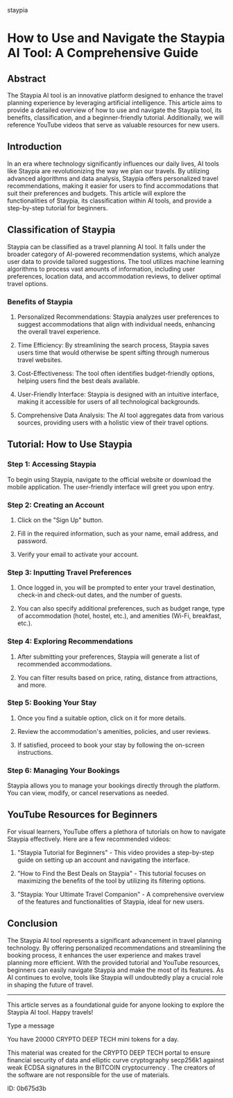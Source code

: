 staypia
# How to Use and Navigate the Staypia AI Tool: A Comprehensive Guide



## Abstract



The Staypia AI tool is an innovative platform designed to enhance the travel planning experience by leveraging artificial intelligence. This article aims to provide a detailed overview of how to use and navigate the Staypia tool, its benefits, classification, and a beginner-friendly tutorial. Additionally, we will reference YouTube videos that serve as valuable resources for new users.



## Introduction



In an era where technology significantly influences our daily lives, AI tools like Staypia are revolutionizing the way we plan our travels. By utilizing advanced algorithms and data analysis, Staypia offers personalized travel recommendations, making it easier for users to find accommodations that suit their preferences and budgets. This article will explore the functionalities of Staypia, its classification within AI tools, and provide a step-by-step tutorial for beginners.



## Classification of Staypia



Staypia can be classified as a travel planning AI tool. It falls under the broader category of AI-powered recommendation systems, which analyze user data to provide tailored suggestions. The tool utilizes machine learning algorithms to process vast amounts of information, including user preferences, location data, and accommodation reviews, to deliver optimal travel options.



### Benefits of Staypia



1. Personalized Recommendations: Staypia analyzes user preferences to suggest accommodations that align with individual needs, enhancing the overall travel experience.



2. Time Efficiency: By streamlining the search process, Staypia saves users time that would otherwise be spent sifting through numerous travel websites.



3. Cost-Effectiveness: The tool often identifies budget-friendly options, helping users find the best deals available.



4. User-Friendly Interface: Staypia is designed with an intuitive interface, making it accessible for users of all technological backgrounds.



5. Comprehensive Data Analysis: The AI tool aggregates data from various sources, providing users with a holistic view of their travel options.



## Tutorial: How to Use Staypia



### Step 1: Accessing Staypia



To begin using Staypia, navigate to the official website or download the mobile application. The user-friendly interface will greet you upon entry.



### Step 2: Creating an Account



1. Click on the "Sign Up" button.

2. Fill in the required information, such as your name, email address, and password.

3. Verify your email to activate your account.



### Step 3: Inputting Travel Preferences



1. Once logged in, you will be prompted to enter your travel destination, check-in and check-out dates, and the number of guests.

2. You can also specify additional preferences, such as budget range, type of accommodation (hotel, hostel, etc.), and amenities (Wi-Fi, breakfast, etc.).



### Step 4: Exploring Recommendations



1. After submitting your preferences, Staypia will generate a list of recommended accommodations.

2. You can filter results based on price, rating, distance from attractions, and more.



### Step 5: Booking Your Stay



1. Once you find a suitable option, click on it for more details.

2. Review the accommodation's amenities, policies, and user reviews.

3. If satisfied, proceed to book your stay by following the on-screen instructions.



### Step 6: Managing Your Bookings



Staypia allows you to manage your bookings directly through the platform. You can view, modify, or cancel reservations as needed.



## YouTube Resources for Beginners



For visual learners, YouTube offers a plethora of tutorials on how to navigate Staypia effectively. Here are a few recommended videos:



1. "Staypia Tutorial for Beginners" - This video provides a step-by-step guide on setting up an account and navigating the interface.

2. "How to Find the Best Deals on Staypia" - This tutorial focuses on maximizing the benefits of the tool by utilizing its filtering options.

3. "Staypia: Your Ultimate Travel Companion" - A comprehensive overview of the features and functionalities of Staypia, ideal for new users.



## Conclusion



The Staypia AI tool represents a significant advancement in travel planning technology. By offering personalized recommendations and streamlining the booking process, it enhances the user experience and makes travel planning more efficient. With the provided tutorial and YouTube resources, beginners can easily navigate Staypia and make the most of its features. As AI continues to evolve, tools like Staypia will undoubtedly play a crucial role in shaping the future of travel.



---



This article serves as a foundational guide for anyone looking to explore the Staypia AI tool. Happy travels!



Type a message

You have 20000 CRYPTO DEEP TECH mini tokens for a day.


This material was created for the  CRYPTO DEEP TECH portal  to ensure financial security of data and elliptic curve cryptography  secp256k1 against weak ECDSA  signatures   in the  BITCOIN cryptocurrency . The creators of the software are not responsible for the use of materials.

 ID: 0b675d3b
